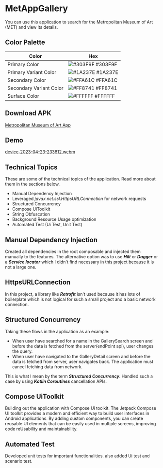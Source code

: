 # MetAppGallery

You can use this application to search for the Metropolitan Museum of Art (MET) and view its details.

## Color Palette
| Color             | Hex                                                                |
| ----------------- | ------------------------------------------------------------------ |
| Primary Color | ![#303F9F](http://via.placeholder.com/10/303F9F/303F9F) #303F9F |
| Primary Variant Color | ![#1A237E](http://via.placeholder.com/10/1A237E/1A237E) #1A237E |
| Secondary Color | ![#FFA61C](http://via.placeholder.com/10/FFA61C/FFA61C) #FFA61C |
| Secondary Variant Color | ![#FF8741](http://via.placeholder.com/10/FF8741/FF8741) #FF8741 |
| Surface Color | ![#FFFFFF](http://via.placeholder.com/10/FFFFFF/FFFFFF) #FFFFFF |


## Download APK
[Metropolitan Museum of Art App](https://github.com/karammi/MetAppGallery/raw/dev/app/release/app-release.apk)

## Demo
[device-2023-04-23-233812.webm](https://user-images.githubusercontent.com/18300610/233863404-585a7757-5199-47b3-884f-0ba48c2fb934.webm)


## Technical Topics

These are some of the technical topics of the application. Read more about them in the sections
below.

- Manual Dependency Injection
- Leveraged _javax.net.ssl.HttpsURLConnection_ for network requests
- Structured Concurrency
- Compose UiToolkit
- String Obfuscation
- Background Resource Usage optimization
- Automated Test (Ui Test, Unit Test)


## Manual Dependency Injection

Created all dependencies in the root composable and injected them manually to the features. The
alternative option was to use ***Hilt*** or ***Dagger*** or a ***Service locator*** which I didn't
find necessary in this project because it is not a large one.

## HttpsURLConnection

In this project, a library like ***Retrofit*** isn't used because it has lots of boilerplate which
is not logical for such a small project and a basic network connection.

## Structured Concurrency

Taking these flows in the application as an example:

- When user have searched for a name in the GallerySearch screen and before the data is fetched from
  the server(endPoint api), user changes the query.
- When user have navigated to the GalleryDetail screen and before the data is fetched from server, user
  navigates back. The application must cancel fetching data from network.

This is what I mean by the term ***Structured Concurrency***.
Handled such a case by using ***Kotlin Coroutines*** cancellation APIs.

## Compose UiToolkit
Building out the application with Compose Ui toolkit.
The Jetpack Compose UI toolkit provides a modern and efficient way to build user interfaces in Android applications.
By adding custom components, you can create reusable UI elements that can be easily used in multiple screens, 
improving code reUsability and maintainability.

## Automated Test

Developed unit tests for important functionalities. also added Ui test and scenario test.
